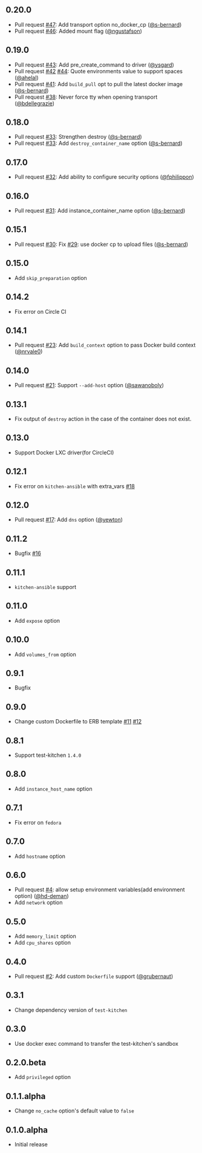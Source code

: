 ## 0.20.0

* Pull request [#47][]: Add transport option no_docker_cp ([@s-bernard][])
* Pull request [#46][]: Added mount flag ([@ngustafson][])

## 0.19.0

* Pull request [#43][]: Add pre_create_command to driver ([@ysgard][])
* Pull request [#42][] [#44][]: Quote environments value to support spaces ([@ahelal][])
* Pull request [#41][]: Add `build_pull` opt to pull the latest docker image ([@s-bernard][])
* Pull request [#38][]: Never force tty when opening transport ([@bdellegrazie][])

## 0.18.0

* Pull request [#33][]: Strengthen destroy ([@s-bernard][])
* Pull request [#33][]: Add `destroy_container_name` option ([@s-bernard][])

## 0.17.0

* Pull request [#32][]: Add ability to configure security options ([@fphilippon][])

## 0.16.0

* Pull request [#31][]: Add instance_container_name option ([@s-bernard][])

## 0.15.1

* Pull request [#30][]: Fix [#29][]: use docker cp to upload files ([@s-bernard][])

## 0.15.0

* Add `skip_preparation` option

## 0.14.2

* Fix error on Circle CI

## 0.14.1

* Pull request [#23][]: Add `build_context` option to pass Docker build context ([@nrvale0][])

## 0.14.0

* Pull request [#21][]: Support `--add-host` option ([@sawanoboly][])

## 0.13.1

- Fix output of `destroy` action in the case of the container does not exist.

## 0.13.0

* Support Docker LXC driver(for CircleCI)

## 0.12.1

* Fix error on `kitchen-ansible` with extra_vars [#18][]

## 0.12.0

* Pull request [#17][]: Add `dns` option ([@yewton][])

## 0.11.2

* Bugfix [#16][]

## 0.11.1

* `kitchen-ansible` support

## 0.11.0

* Add `expose` option

## 0.10.0

* Add `volumes_from` option

## 0.9.1

* Bugfix

## 0.9.0

* Change custom Dockerfile to ERB template [#11][] [#12][]

## 0.8.1

* Support test-kitchen `1.4.0`

## 0.8.0

* Add `instance_host_name` option

## 0.7.1

* Fix error on `fedora`

## 0.7.0

* Add `hostname` option

## 0.6.0

* Pull request [#4][]: allow setup environment variables(add environment option) ([@hd-deman][])
* Add `network` option

## 0.5.0

* Add `memory_limit` option
* Add `cpu_shares` option

## 0.4.0

* Pull request [#2][]: Add custom `Dockerfile` support ([@grubernaut][])

## 0.3.1

* Change dependency version of `test-kitchen`

## 0.3.0

* Use docker exec command to transfer the test-kitchen's sandbox

## 0.2.0.beta

* Add `privileged` option

## 0.1.1.alpha

* Change `no_cache` option's default value to `false`

## 0.1.0.alpha

* Initial release

<!--- The following link definition list is generated by PimpMyChangelog --->
[#2]: https://github.com/marcy-terui/kitchen-docker_cli/issues/2
[#4]: https://github.com/marcy-terui/kitchen-docker_cli/issues/4
[#11]: https://github.com/marcy-terui/kitchen-docker_cli/issues/11
[#12]: https://github.com/marcy-terui/kitchen-docker_cli/issues/12
[#16]: https://github.com/marcy-terui/kitchen-docker_cli/issues/16
[#17]: https://github.com/marcy-terui/kitchen-docker_cli/issues/17
[#18]: https://github.com/marcy-terui/kitchen-docker_cli/issues/18
[#21]: https://github.com/marcy-terui/kitchen-docker_cli/issues/21
[#23]: https://github.com/marcy-terui/kitchen-docker_cli/issues/23
[#29]: https://github.com/marcy-terui/kitchen-docker_cli/issues/29
[#30]: https://github.com/marcy-terui/kitchen-docker_cli/issues/30
[#31]: https://github.com/marcy-terui/kitchen-docker_cli/issues/31
[#32]: https://github.com/marcy-terui/kitchen-docker_cli/issues/32
[#33]: https://github.com/marcy-terui/kitchen-docker_cli/issues/33
[#38]: https://github.com/marcy-terui/kitchen-docker_cli/issues/38
[#41]: https://github.com/marcy-terui/kitchen-docker_cli/issues/41
[#42]: https://github.com/marcy-terui/kitchen-docker_cli/issues/42
[#43]: https://github.com/marcy-terui/kitchen-docker_cli/issues/43
[#44]: https://github.com/marcy-terui/kitchen-docker_cli/issues/44
[#46]: https://github.com/marcy-terui/kitchen-docker_cli/issues/46
[#47]: https://github.com/marcy-terui/kitchen-docker_cli/issues/47
[@ahelal]: https://github.com/ahelal
[@bdellegrazie]: https://github.com/bdellegrazie
[@fphilippon]: https://github.com/fphilippon
[@grubernaut]: https://github.com/grubernaut
[@hd-deman]: https://github.com/hd-deman
[@ngustafson]: https://github.com/ngustafson
[@nrvale0]: https://github.com/nrvale0
[@s-bernard]: https://github.com/s-bernard
[@sawanoboly]: https://github.com/sawanoboly
[@yewton]: https://github.com/yewton
[@ysgard]: https://github.com/ysgard
